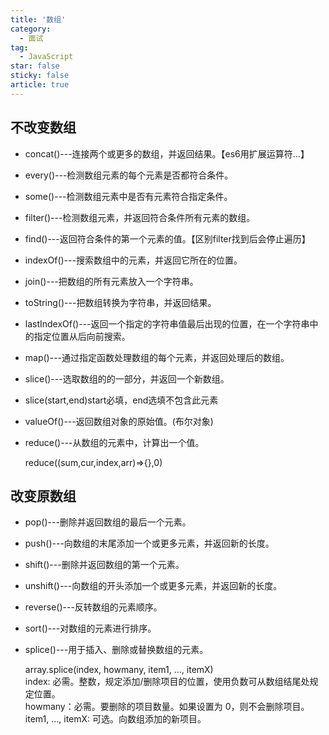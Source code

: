 ```yaml
---
title: '数组'
category:
  - 面试
tag:
  - JavaScript
star: false
sticky: false  
article: true
---
```


## 不改变数组

- ​concat()---连接两个或更多的数组，并返回结果。【es6用扩展运算符…】
- every()---检测数组元素的每个元素是否都符合条件。
- some()---检测数组元素中是否有元素符合指定条件。
- ​filter()---检测数组元素，并返回符合条件所有元素的数组。
- find()---返回符合条件的第一个元素的值。【区别filter找到后会停止遍历】
- ​indexOf()---搜索数组中的元素，并返回它所在的位置。
- ​join()---把数组的所有元素放入一个字符串。
- ​toString()---把数组转换为字符串，并返回结果。
- ​lastIndexOf()---返回一个指定的字符串值最后出现的位置，在一个字符串中的指定位置从后向前搜索。
- ​map()---通过指定函数处理数组的每个元素，并返回处理后的数组。
- ​slice()---选取数组的的一部分，并返回一个新数组。
- ​slice(start,end)start必填，end选填不包含此元素
- ​valueOf()---返回数组对象的原始值。(布尔对象)
- reduce()---从数组的元素中，计算出一个值。

    reduce((sum,cur,index,arr)=>{},0)

## 改变原数组

- pop()---删除并返回数组的最后一个元素。
- ​push()---向数组的末尾添加一个或更多元素，并返回新的长度。
- shift()---删除并返回数组的第一个元素。
- unshift()---向数组的开头添加一个或更多元素，并返回新的长度。
- reverse()---反转数组的元素顺序。
- sort()---对数组的元素进行排序。
- splice()---用于插入、删除或替换数组的元素。

    array.splice(index, howmany, item1, …, itemX)  
    index: 必需。整数，规定添加/删除项目的位置，使用负数可从数组结尾处规定位置。  
    howmany：必需。要删除的项目数量。如果设置为 0，则不会删除项目。  
    item1, …, itemX: 可选。向数组添加的新项目。
